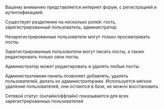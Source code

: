 Вашему вниманию представляется интернет форум, с регистрацией и аутентификацией.

Существует разделение на несколько ролей: гость, зарегистрированный пользователь, администратор.

Незарегистрированные пользователи могут только просматривать посты.

Зарегистрированные пользователи могут писать посты, а также редактировать только свои посты.

Администратор может редактировать и удалять любые посты.

Административная панель позволяет добавлять, удалять пользователей, делать их администраторами. Используется мягкое удаление пользователей, они остаются в базе, их можно восстановить.

Сетевой статус (онлайн/оффлайн) показывается для всех зарегистрированных пользователей
